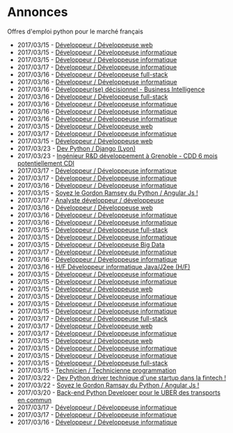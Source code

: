 # Annonces

Offres d'emploi python pour le marché français

* 2017/03/15 - [Développeur / Développeuse web](http://www.pyjobs.fr/jobs/details/5271/developpeur-developpeuse-web "Développeur / Développeuse web")
* 2017/03/15 - [Développeur / Développeuse informatique](http://www.pyjobs.fr/jobs/details/5274/developpeur-developpeuse-informatique "Développeur / Développeuse informatique")
* 2017/03/15 - [Développeur / Développeuse informatique](http://www.pyjobs.fr/jobs/details/5273/developpeur-developpeuse-informatique "Développeur / Développeuse informatique")
* 2017/03/17 - [Développeur / Développeuse informatique](http://www.pyjobs.fr/jobs/details/5308/developpeur-developpeuse-informatique "Développeur / Développeuse informatique")
* 2017/03/16 - [Développeur / Développeuse full-stack](http://www.pyjobs.fr/jobs/details/5296/developpeur-developpeuse-full-stack "Développeur / Développeuse full-stack")
* 2017/03/16 - [Développeur / Développeuse informatique](http://www.pyjobs.fr/jobs/details/5295/developpeur-developpeuse-informatique "Développeur / Développeuse informatique")
* 2017/03/16 - [Développeur(se) décisionnel - Business Intelligence](http://www.pyjobs.fr/jobs/details/5299/developpeur-se-decisionnel-business-intelligence "Développeur(se) décisionnel - Business Intelligence")
* 2017/03/16 - [Développeur / Développeuse full-stack](http://www.pyjobs.fr/jobs/details/5298/developpeur-developpeuse-full-stack "Développeur / Développeuse full-stack")
* 2017/03/16 - [Développeur / Développeuse informatique](http://www.pyjobs.fr/jobs/details/5293/developpeur-developpeuse-informatique "Développeur / Développeuse informatique")
* 2017/03/16 - [Développeur / Développeuse informatique](http://www.pyjobs.fr/jobs/details/5297/developpeur-developpeuse-informatique "Développeur / Développeuse informatique")
* 2017/03/16 - [Développeur / Développeuse informatique](http://www.pyjobs.fr/jobs/details/5294/developpeur-developpeuse-informatique "Développeur / Développeuse informatique")
* 2017/03/15 - [Développeur / Développeuse web](http://www.pyjobs.fr/jobs/details/5287/developpeur-developpeuse-web "Développeur / Développeuse web")
* 2017/03/17 - [Développeur / Développeuse informatique](http://www.pyjobs.fr/jobs/details/5306/developpeur-developpeuse-informatique "Développeur / Développeuse informatique")
* 2017/03/15 - [Développeur / Développeuse web](http://www.pyjobs.fr/jobs/details/5266/developpeur-developpeuse-web "Développeur / Développeuse web")
* 2017/03/23 - [Dev Python / Django (Lyon)](http://www.pyjobs.fr/jobs/details/5318/dev-python-django-lyon "Dev Python / Django (Lyon)")
* 2017/03/23 - [Ingénieur R&D développement à Grenoble - CDD 6 mois potentiellement CDI](http://www.pyjobs.fr/jobs/details/5319/ingenieur-r-d-developpement-a-grenoble-cdd-6-mois-potentiellement-cdi "Ingénieur R&D développement à Grenoble - CDD 6 mois potentiellement CDI")
* 2017/03/17 - [Développeur / Développeuse informatique](http://www.pyjobs.fr/jobs/details/5307/developpeur-developpeuse-informatique "Développeur / Développeuse informatique")
* 2017/03/17 - [Développeur / Développeuse informatique](http://www.pyjobs.fr/jobs/details/5305/developpeur-developpeuse-informatique "Développeur / Développeuse informatique")
* 2017/03/16 - [Développeur / Développeuse informatique](http://www.pyjobs.fr/jobs/details/5292/developpeur-developpeuse-informatique "Développeur / Développeuse informatique")
* 2017/03/15 - [Soyez le Gordon Ramsey du Python / Angular Js !](http://www.pyjobs.fr/jobs/details/5286/soyez-le-gordon-ramsey-du-python-angular-js "Soyez le Gordon Ramsey du Python / Angular Js !")
* 2017/03/17 - [Analyste développeur / développeuse](http://www.pyjobs.fr/jobs/details/5304/analyste-developpeur-developpeuse "Analyste développeur / développeuse")
* 2017/03/16 - [Développeur / Développeuse web](http://www.pyjobs.fr/jobs/details/5290/developpeur-developpeuse-web "Développeur / Développeuse web")
* 2017/03/16 - [Développeur / Développeuse informatique](http://www.pyjobs.fr/jobs/details/5291/developpeur-developpeuse-informatique "Développeur / Développeuse informatique")
* 2017/03/16 - [Développeur / Développeuse informatique](http://www.pyjobs.fr/jobs/details/5303/developpeur-developpeuse-informatique "Développeur / Développeuse informatique")
* 2017/03/15 - [Développeur / Développeuse full-stack](http://www.pyjobs.fr/jobs/details/5285/developpeur-developpeuse-full-stack "Développeur / Développeuse full-stack")
* 2017/03/15 - [Développeur / Développeuse informatique](http://www.pyjobs.fr/jobs/details/5281/developpeur-developpeuse-informatique "Développeur / Développeuse informatique")
* 2017/03/15 - [Développeur / Développeuse Big Data](http://www.pyjobs.fr/jobs/details/5284/developpeur-developpeuse-big-data "Développeur / Développeuse Big Data")
* 2017/03/17 - [Développeur / Développeuse informatique](http://www.pyjobs.fr/jobs/details/5314/developpeur-developpeuse-informatique "Développeur / Développeuse informatique")
* 2017/03/16 - [Développeur / Développeuse informatique](http://www.pyjobs.fr/jobs/details/5302/developpeur-developpeuse-informatique "Développeur / Développeuse informatique")
* 2017/03/16 - [H/F Développeur informatique Java/J2ee (H/F)](http://www.pyjobs.fr/jobs/details/5301/h-f-developpeur-informatique-java-j2ee-h-f "H/F Développeur informatique Java/J2ee (H/F)")
* 2017/03/15 - [Développeur / Développeuse informatique](http://www.pyjobs.fr/jobs/details/5280/developpeur-developpeuse-informatique "Développeur / Développeuse informatique")
* 2017/03/15 - [Développeur / Développeuse informatique](http://www.pyjobs.fr/jobs/details/5279/developpeur-developpeuse-informatique "Développeur / Développeuse informatique")
* 2017/03/15 - [Développeur / Développeuse web](http://www.pyjobs.fr/jobs/details/5275/developpeur-developpeuse-web "Développeur / Développeuse web")
* 2017/03/15 - [Développeur / Développeuse informatique](http://www.pyjobs.fr/jobs/details/5276/developpeur-developpeuse-informatique "Développeur / Développeuse informatique")
* 2017/03/15 - [Développeur / Développeuse informatique](http://www.pyjobs.fr/jobs/details/5278/developpeur-developpeuse-informatique "Développeur / Développeuse informatique")
* 2017/03/15 - [Développeur / Développeuse informatique](http://www.pyjobs.fr/jobs/details/5283/developpeur-developpeuse-informatique "Développeur / Développeuse informatique")
* 2017/03/17 - [Développeur / Développeuse full-stack](http://www.pyjobs.fr/jobs/details/5312/developpeur-developpeuse-full-stack "Développeur / Développeuse full-stack")
* 2017/03/17 - [Développeur / Développeuse web](http://www.pyjobs.fr/jobs/details/5313/developpeur-developpeuse-web "Développeur / Développeuse web")
* 2017/03/17 - [Développeur / Développeuse informatique](http://www.pyjobs.fr/jobs/details/5311/developpeur-developpeuse-informatique "Développeur / Développeuse informatique")
* 2017/03/15 - [Développeur / Développeuse web](http://www.pyjobs.fr/jobs/details/5268/developpeur-developpeuse-web "Développeur / Développeuse web")
* 2017/03/15 - [Développeur / Développeuse informatique](http://www.pyjobs.fr/jobs/details/5289/developpeur-developpeuse-informatique "Développeur / Développeuse informatique")
* 2017/03/15 - [Développeur / Développeuse informatique](http://www.pyjobs.fr/jobs/details/5288/developpeur-developpeuse-informatique "Développeur / Développeuse informatique")
* 2017/03/15 - [Développeur / Développeuse full-stack](http://www.pyjobs.fr/jobs/details/5269/developpeur-developpeuse-full-stack "Développeur / Développeuse full-stack")
* 2017/03/15 - [Technicien / Technicienne programmation](http://www.pyjobs.fr/jobs/details/5277/technicien-technicienne-programmation "Technicien / Technicienne programmation")
* 2017/03/22 - [Dev Python driver technique d'une startup dans la fintech !](http://www.pyjobs.fr/jobs/details/5317/dev-python-driver-technique-dune-startup-dans-la-fintech "Dev Python driver technique d'une startup dans la fintech !")
* 2017/03/22 - [Soyez le Gordon Ramsay du Python / Angular Js !](http://www.pyjobs.fr/jobs/details/5316/soyez-le-gordon-ramsay-du-python-angular-js "Soyez le Gordon Ramsay du Python / Angular Js !")
* 2017/03/20 - [Back-end Python Developer pour le UBER des transports en commun](http://www.pyjobs.fr/jobs/details/5315/back-end-python-developer-pour-le-uber-des-transports-en-commun "Back-end Python Developer pour le UBER des transports en commun")
* 2017/03/17 - [Développeur / Développeuse informatique](http://www.pyjobs.fr/jobs/details/5309/developpeur-developpeuse-informatique "Développeur / Développeuse informatique")
* 2017/03/17 - [Développeur / Développeuse informatique](http://www.pyjobs.fr/jobs/details/5310/developpeur-developpeuse-informatique "Développeur / Développeuse informatique")
* 2017/03/16 - [Développeur / Développeuse informatique](http://www.pyjobs.fr/jobs/details/5300/developpeur-developpeuse-informatique "Développeur / Développeuse informatique")

